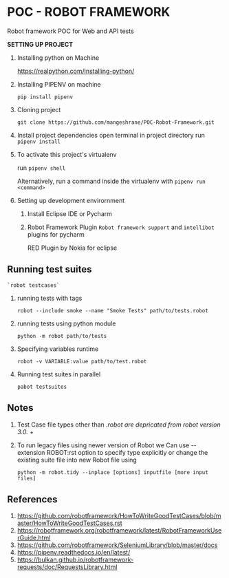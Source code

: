 # POC - ROBOT FRAMEWORK 

Robot framework POC for Web and API tests

**SETTING UP PROJECT**

1. Installing python on Machine 

    https://realpython.com/installing-python/

2. Installing PIPENV on machine
    
    `pip install pipenv`
    
3. Cloning project
    
    `git clone https://github.com/mangeshrane/POC-Robot-Framework.git`
    
3. Install project dependencies
    open terminal in project directory
    run  `pipenv install`
    
4. To activate this project's virtualenv
 
    run  `pipenv shell`
    
    Alternatively, run a command inside the virtualenv with `pipenv run <command>`

5. Setting up development envirornment 
	
	1. Install Eclipse IDE or Pycharm
	2. Robot Framework Plugin `Robot framework support` and `intellibot` plugins for pycharm
	
		RED Plugin by Nokia for eclipse
	
	

## Running test suites
    
    `robot testcases`
    
1. running tests with tags
    
    `robot --include smoke --name "Smoke Tests" path/to/tests.robot`

2. running tests using python module

    `python -m robot path/to/tests`

3. Specifying variables runtime

	`robot -v VARIABLE:value path/to/test.robot`
    
4. Running test suites in parallel

    `pabot testsuites`
    
## Notes 

1. Test Case file types other than *.robot are depricated from robot version 3.0.* +
2. To run legacy files using newer version of Robot we Can use --extension ROBOT:rst option to specify type explicitly
	or change the existing suite file into new Robot file 
	using 
	
	`python -m robot.tidy --inplace [options] inputfile [more input files]`


## References

1. https://github.com/robotframework/HowToWriteGoodTestCases/blob/master/HowToWriteGoodTestCases.rst
2. https://robotframework.org/robotframework/latest/RobotFrameworkUserGuide.html
3. https://github.com/robotframework/SeleniumLibrary/blob/master/docs
4. https://pipenv.readthedocs.io/en/latest/
5. https://bulkan.github.io/robotframework-requests/doc/RequestsLibrary.html

